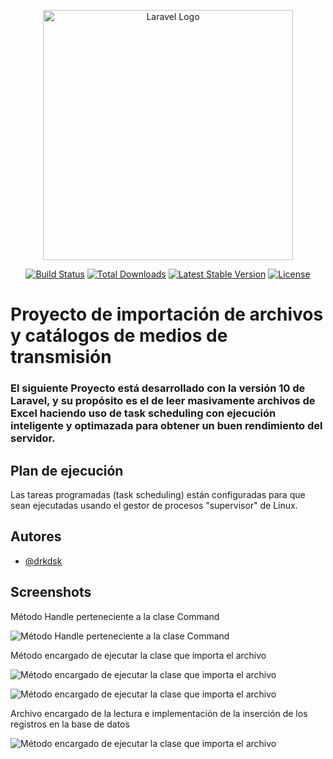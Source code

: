 <p align="center"><a href="https://laravel.com" target="_blank"><img src="https://raw.githubusercontent.com/laravel/art/master/logo-lockup/5%20SVG/2%20CMYK/1%20Full%20Color/laravel-logolockup-cmyk-red.svg" width="400" alt="Laravel Logo"></a></p>

<p align="center">
<a href="https://github.com/laravel/framework/actions"><img src="https://github.com/laravel/framework/workflows/tests/badge.svg" alt="Build Status"></a>
<a href="https://packagist.org/packages/laravel/framework"><img src="https://img.shields.io/packagist/dt/laravel/framework" alt="Total Downloads"></a>
<a href="https://packagist.org/packages/laravel/framework"><img src="https://img.shields.io/packagist/v/laravel/framework" alt="Latest Stable Version"></a>
<a href="https://packagist.org/packages/laravel/framework"><img src="https://img.shields.io/packagist/l/laravel/framework" alt="License"></a>
</p>


# Proyecto de importación de archivos y catálogos de medios de transmisión

### El siguiente Proyecto está desarrollado con la versión 10 de Laravel, y su propósito es el de leer masivamente archivos de Excel haciendo uso de task scheduling con ejecución inteligente y optimazada para obtener un buen rendimiento del servidor.




## Plan de ejecución

Las tareas programadas (task scheduling) están configuradas para que sean ejecutadas usando el gestor de procesos "supervisor" de Linux.


## Autores

- [@drkdsk](https://www.github.com/DrkDsk)


## Screenshots

Método Handle perteneciente a la clase Command

![Método Handle perteneciente a la clase Command](https://i.imgur.com/OpHPKpe.png)

Método encargado de ejecutar la clase que importa el archivo

![Método encargado de ejecutar la clase que importa el archivo](https://i.imgur.com/0Sz4IY0.png)

![Método encargado de ejecutar la clase que importa el archivo](https://i.imgur.com/Z45WjKb.png)

Archivo encargado de la lectura e implementación de la inserción de los registros en la base de datos

![Método encargado de ejecutar la clase que importa el archivo](https://i.imgur.com/DBoeWqU.png)



